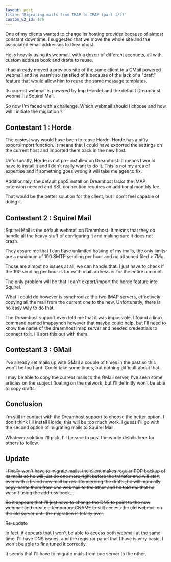 ```yaml
---
layout: post
title: "Migrating mails from IMAP to IMAP (part 1/2)"
custom_v2_id: 176
---
```


One of my clients wanted to change its hosting provider because of almost
constant downtime. I suggested that we move the whole site and the associated
email addresses to Dreamhost.

He is heavily using its webmail, with a dozen of different accounts, all with
custom address book and drafts to reuse.

I had already moved a previous site of the same client to a GMail powered
webmail and he wasn't so satisfied of it because of the lack of a "draft"
feature that would allow him to reuse the same message templates.

Its current webmail is powered by Imp (Horde) and the default Dreamhost
webmail is Squirel Mail.

So now I'm faced with a challenge. Which webmail should I choose and how will
I initiate the migration ?

## Contestant 1 : Horde

The easiest way would have been to reuse Horde. Horde has a nifty
export/import function. It means that I could have exported the settings on
the current host and imported them back in the new host.

Unfortunatly, Horde is not pre-installed on Dreamhost. It means I would have
to install it and I don't really want to do it. This is not my area of
expertise and if something goes wrong it will take me ages to fix.

Additionnaly, the default php5 install on Dreamhost lacks the IMAP extension
needed and SSL connection requires an additional monthly fee.

That would be the better solution for the client, but I don't feel capable of
doing it.

## Contestant 2 : Squirel Mail

Squirel Mail is the default webmail on Dreamhost. It means that they do handle
all the heavy stuff of configuring it and making sure it does not crash.

They assure me that I can have unlimited hosting of my mails, the only limits
are a maximum of 100 SMTP sending per hour and no attached filed > 7Mo.

Those are almost no issues at all, we can handle that. I just have to check if
the 100 sending per hour is for each mail address or for the entire account.

The only problem will be that I can't export/import the horde feature into
Squirel.

What I could do however is synchronize the two IMAP servers, effectively
copying all the mail from the current one to the new. Unfortunatly, there is
no easy way to do that.

The Dreamhost support even told me that it was impossible. I found a linux
command named imapsynch however that maybe could help, but I'll need to know
the name of the dreamhost imap server and needed credentials to connect to it.
I'll sort this out with them.

## Contestant 3 : GMail

I've already set mails up with GMail a couple of times in the past so this
won't be too hard. Could take some times, but nothing difficult about that.

I may be able to copy the current mails to the GMail server, I've seen some
articles on the subject floating on the network, but I'll definitly won't be
able to copy drafts.

## Conclusion

I'm still in contact with the Dreamhost support to choose the better option. I
don't think I'll install Horde, this will be too much work. I guess I'll go
with the second option of migrating mails to Squirel Mail.

Whatever solution I'll pick, I'll be sure to post the whole details here for
others to follow.

## Update

<del>I finally won't have to migrate mails, the client makes regular POP
backup of its mails so he will just do one more right before the transfer and
will start over with a brand new mail boxes. Concerning the drafts, he will
manually copy-paste them from one webmail to the other and he told me that he
wasn't using the address book...</del>

<del>So it appears that I'll just have to change the DNS to point to the new
webmail and create a temporary CNAME to still access the old webmail on the
old server until the migration is totally over.</del>

Re-update

In fact, it appears that I won't be able to access both webmail at the same
time. I'll have DNS issues, and the registrar panel that I have is very basic,
I won't be able to fine tuned it correctly.

It seems that I'll have to migrate mails from one server to the other.

